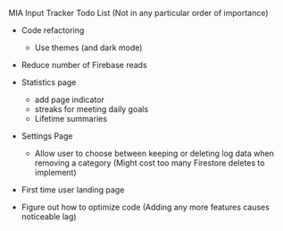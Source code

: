 MIA Input Tracker Todo List (Not in any particular order of importance)

- Code refactoring
    - Use themes (and dark mode)
- Reduce number of Firebase reads
- Statistics page
    - add page indicator
    - streaks for meeting daily goals
    - Lifetime summaries
- Settings Page
    - Allow user to choose between keeping or deleting log data when removing a category (Might cost too many Firestore deletes to implement)
- First time user landing page
   
- Figure out how to optimize code (Adding any more features causes noticeable lag)
